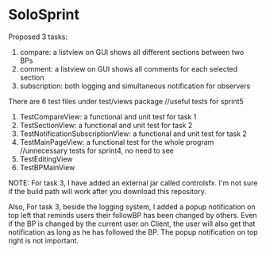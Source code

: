 # SoloSprint

Proposed 3 tasks:
1. compare: a listview on GUI shows all different sections between two BPs
2. comment: a listview on GUI shows all comments for each selected section
3. subscription: both logging and simultaneous notification for observers 

There are 6 test files under test/views package
//useful tests for sprint5
1. TestCompareView: a functional and unit test for task 1
2. TestSectionView: a functional and unit test for task 2
3. TestNotificationSubscriptionView: a functional and unit test for task 2
4. TestMainPageView: a functional test for the whole program 
//unnecessary tests for sprint4, no need to see
5. TestEditingView
6. TestBPMainView

NOTE:
For task 3, I have added an external jar called controlsfx. I'm not sure if the build path will work after you download this repository.

Also, For task 3, beside the logging system, I added a popup notification on top left that reminds users their followBP has been changed by others. Even if the BP is changed by the current user on Client, the user will also get that notification as long as he has followed the BP. The popup notification on top right is not important. 
